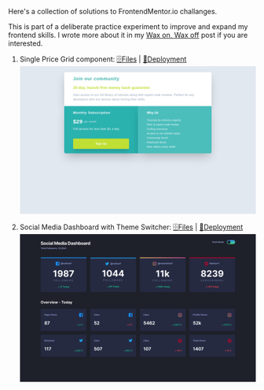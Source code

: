 Here's a collection of solutions to FrontendMentor.io challanges.

This is part of a deliberate practice experiment to improve and expand my frontend skills. I wrote more about it in my [Wax on, Wax off](https://www.robincussol.com/wax-on-wax-off/) post if you are interested.

1. Single Price Grid component: [🗄Files](./single-price-grid-component) | [🚀Deployment](https://single-price-grid-component-frontendmentor.vercel.app/)
   ![Single Price Grid component preview](./assets/single-price-grid-component-frontendmentor.png)

2. Social Media Dashboard with Theme Switcher: [🗄Files](./social-media-dashboard-with-theme-switcher) | [🚀Deployment](https://social-media-dashboard-with-theme-switcher-frontendmentor.vercel.app/)
   ![Social Media Dashboard with Theme Switcher preview](./assets/social-media-dashboard-with-theme-switcher-frontendmentor.png)
